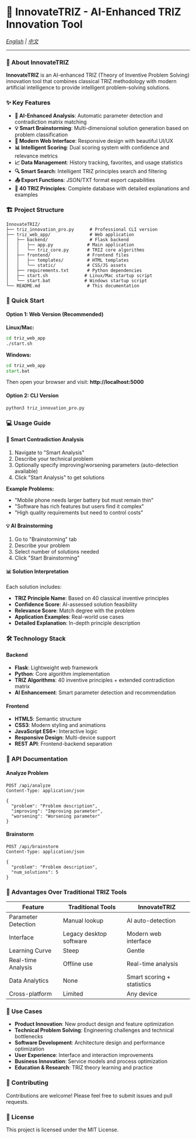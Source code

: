 # 🚀 InnovateTRIZ - AI-Enhanced TRIZ Innovation Tool

*[English](README.md) | [中文](README.zh-CN.md)*

---

### 📖 About InnovateTRIZ

**InnovateTRIZ** is an AI-enhanced TRIZ (Theory of Inventive Problem Solving) innovation tool that combines classical TRIZ methodology with modern artificial intelligence to provide intelligent problem-solving solutions.

### ✨ Key Features

- **🧠 AI-Enhanced Analysis**: Automatic parameter detection and contradiction matrix matching
- **💡 Smart Brainstorming**: Multi-dimensional solution generation based on problem classification
- **📱 Modern Web Interface**: Responsive design with beautiful UI/UX
- **📊 Intelligent Scoring**: Dual scoring system with confidence and relevance metrics
- **📈 Data Management**: History tracking, favorites, and usage statistics
- **🔍 Smart Search**: Intelligent TRIZ principles search and filtering
- **📤 Export Functions**: JSON/TXT format export capabilities
- **🎯 40 TRIZ Principles**: Complete database with detailed explanations and examples

### 🏗️ Project Structure

```
InnovateTRIZ/
├── triz_innovation_pro.py      # Professional CLI version
├── triz_web_app/               # Web application
│   ├── backend/                # Flask backend
│   │   ├── app.py             # Main application
│   │   └── triz_core.py       # TRIZ core algorithms
│   ├── frontend/              # Frontend files
│   │   ├── templates/         # HTML templates
│   │   └── static/            # CSS/JS assets
│   ├── requirements.txt       # Python dependencies
│   ├── start.sh              # Linux/Mac startup script
│   └── start.bat             # Windows startup script
└── README.md                  # This documentation
```

### 🚀 Quick Start

#### Option 1: Web Version (Recommended)

**Linux/Mac:**
```bash
cd triz_web_app
./start.sh
```

**Windows:**
```cmd
cd triz_web_app
start.bat
```

Then open your browser and visit: **http://localhost:5000**

#### Option 2: CLI Version

```bash
python3 triz_innovation_pro.py
```

### 💻 Usage Guide

#### 🎯 Smart Contradiction Analysis

1. Navigate to "Smart Analysis"
2. Describe your technical problem
3. Optionally specify improving/worsening parameters (auto-detection available)
4. Click "Start Analysis" to get solutions

**Example Problems:**
- "Mobile phone needs larger battery but must remain thin"
- "Software has rich features but users find it complex"
- "High quality requirements but need to control costs"

#### 💡 AI Brainstorming

1. Go to "Brainstorming" tab
2. Describe your problem
3. Select number of solutions needed
4. Click "Start Brainstorming"

#### 📊 Solution Interpretation

Each solution includes:
- **TRIZ Principle Name**: Based on 40 classical inventive principles
- **Confidence Score**: AI-assessed solution feasibility
- **Relevance Score**: Match degree with the problem
- **Application Examples**: Real-world use cases
- **Detailed Explanation**: In-depth principle description

### 🛠️ Technology Stack

#### Backend
- **Flask**: Lightweight web framework
- **Python**: Core algorithm implementation
- **TRIZ Algorithms**: 40 inventive principles + extended contradiction matrix
- **AI Enhancement**: Smart parameter detection and recommendation

#### Frontend
- **HTML5**: Semantic structure
- **CSS3**: Modern styling and animations
- **JavaScript ES6+**: Interactive logic
- **Responsive Design**: Multi-device support
- **REST API**: Frontend-backend separation

### 📝 API Documentation

#### Analyze Problem
```http
POST /api/analyze
Content-Type: application/json

{
  "problem": "Problem description",
  "improving": "Improving parameter",
  "worsening": "Worsening parameter"
}
```

#### Brainstorm
```http
POST /api/brainstorm
Content-Type: application/json

{
  "problem": "Problem description",
  "num_solutions": 5
}
```

### 🌟 Advantages Over Traditional TRIZ Tools

| Feature | Traditional Tools | InnovateTRIZ |
|---------|------------------|--------------|
| Parameter Detection | Manual lookup | AI auto-detection |
| Interface | Legacy desktop software | Modern web interface |
| Learning Curve | Steep | Gentle |
| Real-time Analysis | Offline use | Real-time analysis |
| Data Analytics | None | Smart scoring + statistics |
| Cross-platform | Limited | Any device |

### 🎯 Use Cases

- **Product Innovation**: New product design and feature optimization
- **Technical Problem Solving**: Engineering challenges and technical bottlenecks
- **Software Development**: Architecture design and performance optimization
- **User Experience**: Interface and interaction improvements
- **Business Innovation**: Service models and process optimization
- **Education & Research**: TRIZ theory learning and practice

### 🤝 Contributing

Contributions are welcome! Please feel free to submit issues and pull requests.

### 📄 License

This project is licensed under the MIT License.